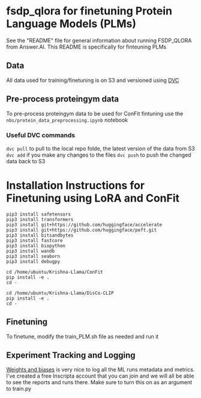 # fsdp_qlora for finetuning Protein Language Models (PLMs)

See the "README" file for general information about running FSDP_QLORA from Answer.AI. This README is specifically for finteuning PLMs 

## Data
All data used for training/finetuning is on S3 and versioned using [DVC](https://dvc.org/doc/start)

## Pre-process proteingym data
To pre-process proteingym data to be used for ConFit fintuning use the ```nbs/protein_data_preprocessing.ipynb``` notebook

### Useful DVC commands
```dvc pull``` to pull to the local repo folde, the latest version of the data from S3
```dvc add``` if you make any changes to the files
```dvc push``` to push the changed data back to S3

# Installation Instructions for Finetuning using LoRA and ConFit
```
pip3 install safetensors
pip3 install transformers
pip3 install git+https://github.com/huggingface/accelerate
pip3 install git+https://github.com/huggingface/peft.git
pip3 install bitsandbytes
pip3 install fastcore
pip3 install biopython
pip3 install wandb
pip3 install seaborn
pip3 install debugpy
```

```
cd /home/ubuntu/Krishna-Llama/ConFit
pip install -e .
cd -

cd /home/ubuntu/Krishna-Llama/DisCo-CLIP
pip install -e .
cd -
```

## Finetuning
To finetune, modify the train_PLM.sh file as needed and run it

## Experiment Tracking and Logging
[Weights and biases](https://wandb.ai/inscripta/) is very nice to log all the ML runs metadata and metrics. I've created a free Inscripta account that you can join and we will all be able to see the reports and runs there. Make sure to turn this on as an argument to train.py
